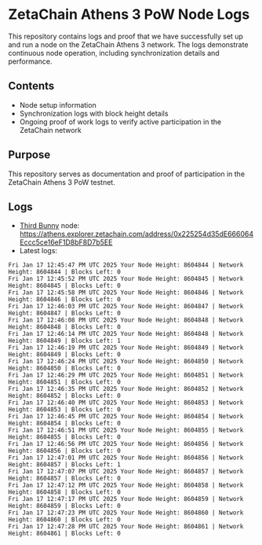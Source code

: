 # ZetaChain Athens 3 PoW Node Logs
This repository contains logs and proof that we have successfully set up and run a node on the ZetaChain Athens 3 network. The logs demonstrate continuous node operation, including synchronization details and performance.

## Contents
- Node setup information
- Synchronization logs with block height details
- Ongoing proof of work logs to verify active participation in the ZetaChain network

## Purpose
This repository serves as documentation and proof of participation in the ZetaChain Athens 3 PoW testnet.

## Logs

- [Third Bunny](https://thirdbunny.xyz/) node: https://athens.explorer.zetachain.com/address/0x225254d35dE666064Eccc5ce16eF1D8bF8D7b5EE
- Latest logs:
```
Fri Jan 17 12:45:47 PM UTC 2025 Your Node Height: 8604844 | Network Height: 8604844 | Blocks Left: 0
Fri Jan 17 12:45:52 PM UTC 2025 Your Node Height: 8604845 | Network Height: 8604845 | Blocks Left: 0
Fri Jan 17 12:45:58 PM UTC 2025 Your Node Height: 8604846 | Network Height: 8604846 | Blocks Left: 0
Fri Jan 17 12:46:03 PM UTC 2025 Your Node Height: 8604847 | Network Height: 8604847 | Blocks Left: 0
Fri Jan 17 12:46:08 PM UTC 2025 Your Node Height: 8604848 | Network Height: 8604848 | Blocks Left: 0
Fri Jan 17 12:46:14 PM UTC 2025 Your Node Height: 8604848 | Network Height: 8604849 | Blocks Left: 1
Fri Jan 17 12:46:19 PM UTC 2025 Your Node Height: 8604849 | Network Height: 8604849 | Blocks Left: 0
Fri Jan 17 12:46:24 PM UTC 2025 Your Node Height: 8604850 | Network Height: 8604850 | Blocks Left: 0
Fri Jan 17 12:46:29 PM UTC 2025 Your Node Height: 8604851 | Network Height: 8604851 | Blocks Left: 0
Fri Jan 17 12:46:35 PM UTC 2025 Your Node Height: 8604852 | Network Height: 8604852 | Blocks Left: 0
Fri Jan 17 12:46:40 PM UTC 2025 Your Node Height: 8604853 | Network Height: 8604853 | Blocks Left: 0
Fri Jan 17 12:46:45 PM UTC 2025 Your Node Height: 8604854 | Network Height: 8604854 | Blocks Left: 0
Fri Jan 17 12:46:51 PM UTC 2025 Your Node Height: 8604855 | Network Height: 8604855 | Blocks Left: 0
Fri Jan 17 12:46:56 PM UTC 2025 Your Node Height: 8604856 | Network Height: 8604856 | Blocks Left: 0
Fri Jan 17 12:47:01 PM UTC 2025 Your Node Height: 8604856 | Network Height: 8604857 | Blocks Left: 1
Fri Jan 17 12:47:07 PM UTC 2025 Your Node Height: 8604857 | Network Height: 8604857 | Blocks Left: 0
Fri Jan 17 12:47:12 PM UTC 2025 Your Node Height: 8604858 | Network Height: 8604858 | Blocks Left: 0
Fri Jan 17 12:47:17 PM UTC 2025 Your Node Height: 8604859 | Network Height: 8604859 | Blocks Left: 0
Fri Jan 17 12:47:23 PM UTC 2025 Your Node Height: 8604860 | Network Height: 8604860 | Blocks Left: 0
Fri Jan 17 12:47:28 PM UTC 2025 Your Node Height: 8604861 | Network Height: 8604861 | Blocks Left: 0
```
